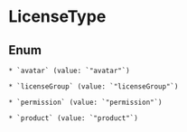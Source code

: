 
# LicenseType

## Enum


    * `avatar` (value: `"avatar"`)

    * `licenseGroup` (value: `"licenseGroup"`)

    * `permission` (value: `"permission"`)

    * `product` (value: `"product"`)



